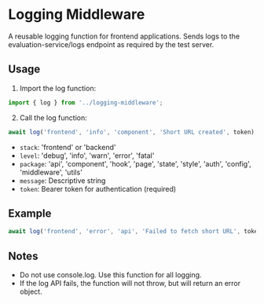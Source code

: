 # Logging Middleware

A reusable logging function for frontend applications. Sends logs to the evaluation-service/logs endpoint as required by the test server.

## Usage

1. Import the log function:

```js
import { log } from '../logging-middleware';
```

2. Call the log function:

```js
await log('frontend', 'info', 'component', 'Short URL created', token);
```

- `stack`: 'frontend' or 'backend'
- `level`: 'debug', 'info', 'warn', 'error', 'fatal'
- `package`: 'api', 'component', 'hook', 'page', 'state', 'style', 'auth', 'config', 'middleware', 'utils'
- `message`: Descriptive string
- `token`: Bearer token for authentication (required)

## Example

```js
await log('frontend', 'error', 'api', 'Failed to fetch short URL', token);
```

## Notes
- Do not use console.log. Use this function for all logging.
- If the log API fails, the function will not throw, but will return an error object. 